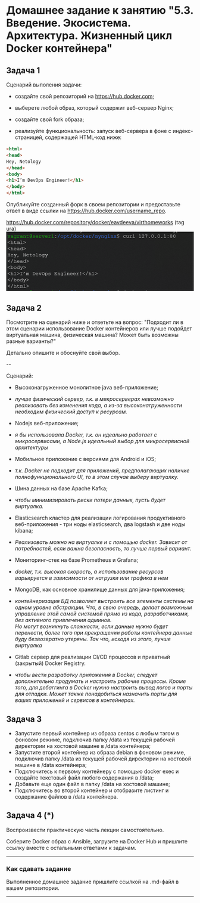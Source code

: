 # Домашнее задание к занятию "5.3. Введение. Экосистема. Архитектура. Жизненный цикл Docker контейнера"

## Задача 1 

Сценарий выполения задачи:

- создайте свой репозиторий на https://hub.docker.com;
- выберете любой образ, который содержит веб-сервер Nginx;

- создайте свой fork образа;
- реализуйте функциональность: запуск веб-сервера в фоне с индекс-страницей, содержащей HTML-код ниже:
```html
<html>
<head>
Hey, Netology
</head>
<body>
<h1>I’m DevOps Engineer!</h1>
</body>
</html>
```
Опубликуйте созданный форк в своем репозитории и предоставьте ответ в виде ссылки на https://hub.docker.com/username_repo.

https://hub.docker.com/repository/docker/eavdeeva/virthomeworks (tag ura)
![img_1.png](img_1.png)
## Задача 2 

Посмотрите на сценарий ниже и ответьте на вопрос: "Подходит ли в этом сценарии использование Docker контейнеров или лучше подойдет виртуальная машина, физическая машина? Может быть возможны разные варианты?"

Детально опишите и обоснуйте свой выбор.

--

Сценарий:

* Высоконагруженное монолитное java веб-приложение;
- *лучше физический сервер, т.к. в микросерверах невозможно реализовать без изменения кода, а из-за высоконагруженности необходим физический доступ к ресурсам.*
* Nodejs веб-приложение;
- *я бы использовала Docker, т.к. он идеально работает с микросервисами, а  Node.js идеальный выбор для микросервисной архитектуры*
* Мобильное приложение c версиями для Android и iOS;
- *т.к. Docker не подходит для приложений, предполагающих наличие полнофункционального UI, то в этом случае выберу виртуалку.*
* Шина данных на базе Apache Kafka;
- *чтобы минимизировать риски потери данных, пусть будет виртуалка.*
* Elasticsearch кластер для реализации логирования продуктивного веб-приложения - три ноды elasticsearch, два logstash и две ноды kibana;
- *Реализовать можно на виртуалке и с помощью docker. Зависит от потребностей, если важна безопасность, то лучше первый вариант.* 
* Мониторинг-стек на базе Prometheus и Grafana;
- *docker, т.к. высокая скорость, а использование ресурсов варьируется в зависимости от нагрузки или трафика в нем*
* MongoDB, как основное хранилище данных для java-приложения;
- *контейнеризация БД позволяет выстроить все элементы системы на одном уровне абстракции. Что, в свою очередь, делает возможным управление этой самой системой прямо из кода, разработчиками, без активного привлечения админов.  
Но могут возникнуть сложности, если данные нужно будет перенести, более того при прекращении работы контейнера данные буду безвозвратно утеряны. Так что, исходя из этого, лучше виртуалка*
* Gitlab сервер для реализации CI/CD процессов и приватный (закрытый) Docker Registry.
- *чтобы вести разработку приложения в Docker, следует дополнительно продумать и настроить рабочие процессы. Кроме того, для дебаггинга в Docker нужно настроить вывод логов и порты для отладки. Может также понадобиться назначить порты для ваших приложений и сервисов в контейнерах.*
## Задача 3 

* Запустите первый контейнер из образа centos c любым тэгом в фоновом режиме, подключив папку /data из текущей рабочей директории на хостовой машине в /data контейнера;
* Запустите второй контейнер из образа debian в фоновом режиме, подключив папку /data из текущей рабочей директории на хостовой машине в /data контейнера;
* Подключитесь к первому контейнеру с помощью docker exec и создайте текстовый файл любого содержания в /data;
* Добавьте еще один файл в папку /data на хостовой машине;
* Подключитесь во второй контейнер и отобразите листинг и содержание файлов в /data контейнера.


## Задача 4 (*)
Воспроизвести практическую часть лекции самостоятельно.

Соберите Docker образ с Ansible, загрузите на Docker Hub и пришлите ссылку вместе с остальными ответами к задачам.

---

### Как cдавать задание

Выполненное домашнее задание пришлите ссылкой на .md-файл в вашем репозитории.

---
